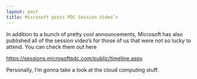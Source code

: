 ```yaml
---
layout: post
title: Microsoft posts PDC Session Video’s
---
```



<p>In addition to a bunch of pretty cool announcements, Microsoft has also published all of the session video’s for those of us that were not so lucky to attend. You can check them out here</p>  <p><a title="https://sessions.microsoftpdc.com/public/timeline.aspx" href="https://sessions.microsoftpdc.com/public/timeline.aspx">https://sessions.microsoftpdc.com/public/timeline.aspx</a></p>  <p>Personally, I’m gonna take a look at the cloud computing stuff.</p>
